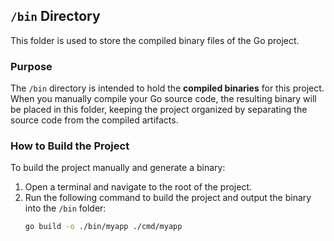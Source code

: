 ## `/bin` Directory

This folder is used to store the compiled binary files of the Go project.

### Purpose

The `/bin` directory is intended to hold the **compiled binaries** for this project. When you manually compile your Go source code, the resulting binary will be placed in this folder, keeping the project organized by separating the source code from the compiled artifacts.

### How to Build the Project

To build the project manually and generate a binary:

1. Open a terminal and navigate to the root of the project.
2. Run the following command to build the project and output the binary into the `/bin` folder:
   ```bash
   go build -o ./bin/myapp ./cmd/myapp
